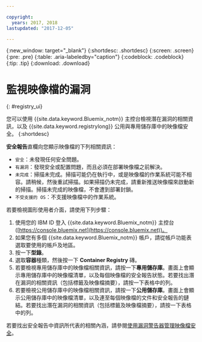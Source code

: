 ```yaml
---

copyright:
  years: 2017, 2018
lastupdated: "2017-12-05"

---
```


{:new_window: target="_blank"}
{:shortdesc: .shortdesc}
{:screen: .screen}
{:pre: .pre}
{:table: .aria-labeledby="caption"}
{:codeblock: .codeblock}
{:tip: .tip}
{:download: .download}


# 監視映像檔的漏洞
{: #registry_ui}

您可以使用 {{site.data.keyword.Bluemix_notm}} 主控台檢視潛在漏洞的相關資訊，以及 {{site.data.keyword.registrylong}} 公用與專用儲存庫中的映像檔安全。
{:shortdesc}

**安全報告**直欄向您顯示映像檔的下列相關資訊：
-   `安全`：未發現任何安全問題。
-   `有漏洞`：發現安全或配置問題，而且必須在部署映像檔之前解決。
-   `未完成`：掃描未完成。掃描可能仍在執行中，或是映像檔的作業系統可能不相容。請稍候，然後重試掃描。如果掃描仍未完成，請重新推送映像檔來啟動新的掃描。掃描未完成的映像檔，不會遭到部署封鎖。
-   `不受支援的 OS`：不支援映像檔中的作業系統。

若要檢視圖形使用者介面，請使用下列步驟：

1.  使用您的 IBM ID 登入 {{site.data.keyword.Bluemix_notm}} 主控台 ([https://console.bluemix.net](https://console.bluemix.net))。
2.  如果您有多個 {{site.data.keyword.Bluemix_notm}} 帳戶，請從帳戶功能表選取要使用的帳戶及地區。
3.  按一下**型錄**。
4.  選取**容器**種類，然後按一下 **Container Registry** 磚。
5.  若要檢視專用儲存庫中的映像檔相關資訊，請按一下**專用儲存庫**。畫面上會顯示專用儲存庫中的映像檔清單，以及每個映像檔的安全報告狀態。若要找出潛在漏洞的相關資訊（包括標籤及映像檔摘要），請按一下表格中的列。
6.  若要檢視公用儲存庫中的映像檔相關資訊，請按一下**公用儲存庫**。畫面上會顯示公用儲存庫中的映像檔清單，以及連至每個映像檔的文件和安全報告的鏈結。若要找出潛在漏洞的相關資訊（包括標籤及映像檔摘要），請按一下表格中的列。

若要找出安全報告中資訊所代表的相關內涵，請參閱[使用漏洞警告器管理映像檔安全](../va/va_index.html)。
